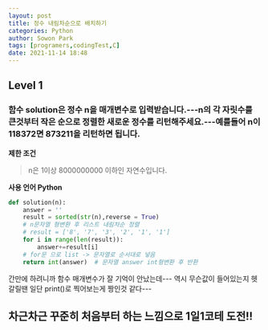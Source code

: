 ```yaml
---
layout: post
title: 정수 내림차순으로 배치하기
categories: Python
author: Sowon Park
tags: [programers,codingTest,C]
date: 2021-11-14 18:48
---
```

## Level 1
### 함수 solution은 정수 n을 매개변수로 입력받습니다.---n의 각 자릿수를 큰것부터 작은 순으로 정렬한 새로운 정수를 리턴해주세요.---예를들어 n이 118372면 873211을 리턴하면 됩니다.

**제한 조건**
> n은 1이상 8000000000 이하인 자연수입니다.

**사용 언어 Python**

```python
def solution(n):
    answer = ''
    result = sorted(str(n),reverse = True)
    # n문자열 형변환 후 리스트 내림차순 정렬
    # result = ['8', '7', '3', '2', '1', '1']
    for i in range(len(result)):
        answer+=result[i]
    # for문 으로 list -> 문자열로 순서대로 넣음
    return int(answer)  # 문자열 answer int형변환 후 반환
```

간만에 하려니까 함수 매개변수가 잘 기억이 안났는데---
역시 무슨값이 들어있는지 헷갈릴땐 일단 print()로 찍어보는게 짱인것 같다---
## 차근차근 꾸준히 처음부터 하는 느낌으로 1일1코테 도전!!